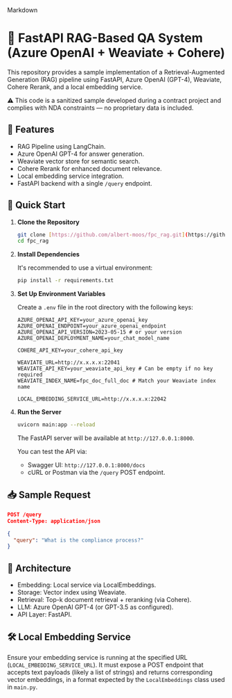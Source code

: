 Markdown

# 💬 FastAPI RAG-Based QA System (Azure OpenAI + Weaviate + Cohere)

This repository provides a sample implementation of a Retrieval-Augmented Generation (RAG) pipeline using FastAPI, Azure OpenAI (GPT-4), Weaviate, Cohere Rerank, and a local embedding service.

⚠️ This code is a sanitized sample developed during a contract project and complies with NDA constraints — no proprietary data is included.

## 🔧 Features

* RAG Pipeline using LangChain.
* Azure OpenAI GPT-4 for answer generation.
* Weaviate vector store for semantic search.
* Cohere Rerank for enhanced document relevance.
* Local embedding service integration.
* FastAPI backend with a single `/query` endpoint.

## 🚀 Quick Start

1.  **Clone the Repository**

    ```bash
    git clone [https://github.com/albert-moos/fpc_rag.git](https://github.com/albert-moos/fpc_rag.git)
    cd fpc_rag
    ```

2.  **Install Dependencies**

    It's recommended to use a virtual environment:

    ```bash
    pip install -r requirements.txt
    ```

3.  **Set Up Environment Variables**

    Create a `.env` file in the root directory with the following keys:

    ```env
    AZURE_OPENAI_API_KEY=your_azure_openai_key
    AZURE_OPENAI_ENDPOINT=your_azure_openai_endpoint
    AZURE_OPENAI_API_VERSION=2023-05-15 # or your version
    AZURE_OPENAI_DEPLOYMENT_NAME=your_chat_model_name

    COHERE_API_KEY=your_cohere_api_key

    WEAVIATE_URL=http://x.x.x.x:22041
    WEAVIATE_API_KEY=your_weaviate_api_key # Can be empty if no key required
    WEAVIATE_INDEX_NAME=fpc_doc_full_doc # Match your Weaviate index name

    LOCAL_EMBEDDING_SERVICE_URL=http://x.x.x.x:22042
    ```

4.  **Run the Server**

    ```bash
    uvicorn main:app --reload
    ```

    The FastAPI server will be available at `http://127.0.0.1:8000`.

    You can test the API via:

    * Swagger UI: `http://127.0.0.1:8000/docs`
    * cURL or Postman via the `/query` POST endpoint.

## 📥 Sample Request

```json
POST /query
Content-Type: application/json

{
  "query": "What is the compliance process?"
}
```

## 🧱 Architecture

* Embedding: Local service via LocalEmbeddings.
* Storage: Vector index using Weaviate.
* Retrieval: Top-k document retrieval + reranking (via Cohere).
* LLM: Azure OpenAI GPT-4 (or GPT-3.5 as configured).
* API Layer: FastAPI.

## 🛠 Local Embedding Service

Ensure your embedding service is running at the specified URL (`LOCAL_EMBEDDING_SERVICE_URL`). It must expose a POST endpoint that accepts text payloads (likely a list of strings) and returns corresponding vector embeddings, in a format expected by the `LocalEmbeddings` class used in `main.py`.